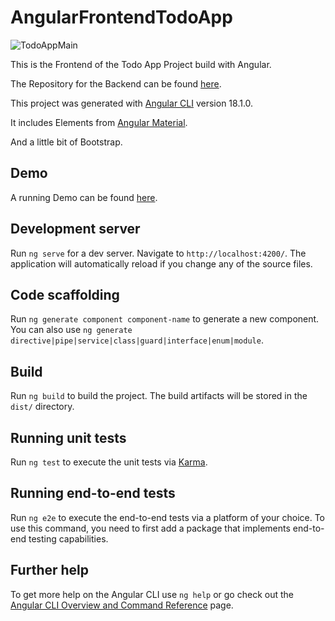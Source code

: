 # AngularFrontendTodoApp

![TodoAppMain](https://github.com/user-attachments/assets/cf9c06cf-db64-44c7-a701-1a1b00c4a9b3)

This is the Frontend of the Todo App Project build with Angular.

The Repository for the Backend can be found [here](https://github.com/Jakhes/Springbackend_TodoApp).

This project was generated with [Angular CLI](https://github.com/angular/angular-cli) version 18.1.0.

It includes Elements from [Angular Material](https://material.angular.io).

And a little bit of Bootstrap.

## Demo

A running Demo can be found [here](https://todo-kraken.netlify.app/todo).


## Development server

Run `ng serve` for a dev server. Navigate to `http://localhost:4200/`. The application will automatically reload if you change any of the source files.

## Code scaffolding

Run `ng generate component component-name` to generate a new component. You can also use `ng generate directive|pipe|service|class|guard|interface|enum|module`.

## Build

Run `ng build` to build the project. The build artifacts will be stored in the `dist/` directory.

## Running unit tests

Run `ng test` to execute the unit tests via [Karma](https://karma-runner.github.io).

## Running end-to-end tests

Run `ng e2e` to execute the end-to-end tests via a platform of your choice. To use this command, you need to first add a package that implements end-to-end testing capabilities.

## Further help

To get more help on the Angular CLI use `ng help` or go check out the [Angular CLI Overview and Command Reference](https://angular.dev/tools/cli) page.
